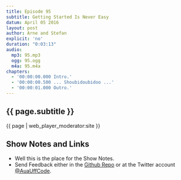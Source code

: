```yaml
---
title: Episode 95
subtitle: Getting Started Is Never Easy
datum: April 05 2016
layout: post
author: Arne and Stefan
explicit: 'no'
duration: "0:03:13"
audio:
  mp3: 95.mp3
  ogg: 95.ogg
  m4a: 95.m4a
chapters:
  - '00:00:00.000 Intro.'
  - '00:00:00.500 ... Shoubidoubidoo ...'
  - '00:00:01.000 Outro.'
---
```


## {{ page.subtitle }}

{{ page | web_player_moderator:site }}

## Show Notes and Links

  * Well this is the place for the Show Notes.
  * Send Feedback either in the [Github Repo](https://github.com/haslinger/jekyll-octopod) or at the Twitter account [@AuaUffCode](http://twitter.com/@AuaUffCode).
